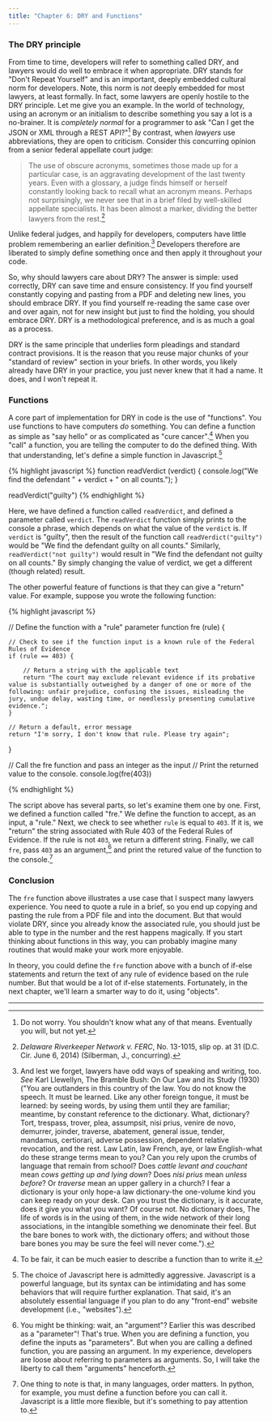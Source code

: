 ```yaml
---
title: "Chapter 6: DRY and Functions"
---
```


### The DRY principle

From time to time, developers will refer to something called DRY, and lawyers would do well to embrace it when appropriate. DRY stands for "Don't Repeat Yourself" and is an important, deeply embedded cultural norm for developers. Note, this norm is *not* deeply  embedded for most lawyers, at least formally. In fact, some lawyers are openly hostile to the DRY principle. Let me give you an example. In the world of technology, using an acronym or an initialism to describe something you say a lot is a no-brainer. It is *completely normal* for a programmer to ask "Can I get the JSON or XML through a REST API?"[^1] By contrast, when *lawyers* use abbreviations, they are open to criticism. Consider this concurring opinion from a senior federal appellate court judge:

> The use of obscure acronyms, sometimes those made up for a particular case, is an aggravating development of the last twenty years. Even with a glossary, a judge finds himself or herself constantly looking back to recall what an acronym means. Perhaps not surprisingly, we never see that in a brief filed by well-skilled appellate specialists. It has been almost a marker, dividing the better lawyers from the rest.[^2]

Unlike federal judges, and happily for developers, computers have little problem remembering an earlier definition.[^3] Developers therefore are liberated to simply define something once and then apply it throughout your code.

So, why should lawyers care about DRY? The answer is simple: used correctly, DRY can save time and ensure consistency. If you find yourself constantly copying and pasting from a PDF and deleting new lines, you should embrace DRY. If you find yourself re-reading the same case over and over again, not for new insight but just to find the holding, you should embrace DRY.  DRY is a methodological preference, and is as much a goal as a process.

DRY is the same principle that underlies form pleadings and standard contract provisions. It is the reason that you reuse major chunks of your "standard of review" section in your briefs. In other words, you likely already have DRY in your practice, you just never knew that it had a name. It does, and I won't repeat it.

### Functions

A core part of implementation for DRY in code is the use of "functions". You use functions to have computers *do* something. You can define a function as simple as "say hello" or as complicated as "cure cancer".[^4] When you "call" a function, you are telling the computer to do the defined thing. With that understanding, let's define a simple function in Javascript.[^5]

{% highlight javascript %}
function readVerdict (verdict) {
	console.log("We find the defendant " + verdict + " on all counts.");
}

readVerdict("guilty")
{% endhighlight %}

Here, we have defined a function called `readVerdict`, and defined a parameter called `verdict`. The `readVerdict` function simply prints to the console a phrase, which depends on what the value of the `verdict` is. If `verdict` is "guilty", then the result of the function call `readVerdict("guilty")` would be "We find the defendant guilty on all counts." Similarly, `readVerdict("not guilty")` would result in "We find the defendant not guilty on all counts." By simply changing the value of verdict, we get a different (though related) result.

The other powerful feature of functions is that they can give a "return" value. For example, suppose you wrote the following function:

{% highlight javascript %}

// Define the function with a "rule" parameter
function fre (rule) {

	// Check to see if the function input is a known rule of the Federal Rules of Evidence
	if (rule == 403) {

		// Return a string with the applicable text
		return "The court may exclude relevant evidence if its probative value is substantially outweighed by a danger of one or more of the following: unfair prejudice, confusing the issues, misleading the jury, undue delay, wasting time, or needlessly presenting cumulative evidence.";
	}

	// Return a default, error message
	return "I'm sorry, I don't know that rule. Please try again";
}

// Call the fre function and pass an integer as the input
// Print the returned value to the console.
console.log(fre(403))

{% endhighlight %}

The script above  has several parts, so let's examine them one by one. First, we defined a function called "fre." We define the function to accept, as an input, a "rule." Next, we check to see whether `rule` is equal to `403`. If it is, we "return" the string associated with Rule 403 of the Federal Rules of Evidence. If the rule is not `403`, we return a different string. Finally, we call `fre`, pass `403` as an argument,[^6] and print the retured value of the function to the console.[^7]

### Conclusion

The `fre` function above illustrates a use case that I suspect many lawyers experience. You need to quote a rule in a brief, so you end up copying and pasting the rule from a PDF file and into the document. But that would violate DRY, since you already know the associated rule, you should just be able to type in the number and the rest happens magically. If you start thinking about functions in this way, you can probably imagine many routines that would make your work more enjoyable.

In theory, you could define the `fre` function above with a bunch of if-else statements and return the text of any rule of evidence based on the rule number. But that would be a lot of if-else statements. Fortunately, in the next chapter, we'll learn a smarter way to do it, using "objects".

***

[^1]: Do not worry. You shouldn't know what any of that means. Eventually you will, but not yet.

[^2]: *Delaware Riverkeeper Network v. FERC*, No. 13-1015, slip op. at 31 (D.C. Cir. June 6, 2014) (Silberman, J., concurring).

[^3]: And lest we forget, lawyers have odd ways of speaking and writing, too. *See* Karl Llewellyn, The Bramble Bush: On Our Law and its Study (1930) ("You are outlanders in this country of the law. You do not know the speech. It must be learned. Like any other foreign tongue, it must be learned: by seeing words, by using them until they are familiar; meantime, by constant reference to the dictionary. What, dictionary? Tort, trespass, trover, plea, assumpsit, nisi prius, venire de novo, demurrer, joinder, traverse, abatement, general issue, tender, mandamus, certiorari, adverse possession, dependent relative revocation, and the rest. Law Latin, law French, aye, or law English-what do these strange terms mean to you? Can you rely upon the crumbs of language that remain from school? Does *cattle levant and couchant* mean *cows getting up and lying down*? Does *nisi prius* mean *unless before*? Or *traverse* mean an upper gallery in a church? I fear a dictionary is your only hope-a law dictionary-the one-volume kind you can keep ready on your desk. Can you trust the dictionary, is it accurate, does it give you what you want? Of course not. No dictionary does, The life of words is in the using of them, in the wide network of their long associations, in the intangible something we denominate their feel. But the bare bones to work with, the dictionary offers; and without those bare bones you may be sure the feel will never come.").

[^4]: To be fair, it can be much easier to describe a function than to write it.

[^5]: The choice of Javascript here is admittedly aggressive. Javascript is a powerful language, but its syntax can be intimidating and has some behaviors that will require further explanation. That said, it's an absolutely essential language if you plan to do any "front-end" website development (i.e., "websites").

[^6]: You might be thinking: wait, an "argument"? Earlier this was described as a "parameter"! That's true. When you are defining a function, you define the inputs as "parameters". But when you are calling a defined function, you are passing an argument. In my experience, developers are loose about referring to parameters as arguments. So, I will take the liberty to call them "arguments" henceforth.

[^7]: One thing to note is that, in many languages, order matters. In python, for example, you must define a function before you can call it. Javascript is a little more flexible, but it's something to pay attention to.
